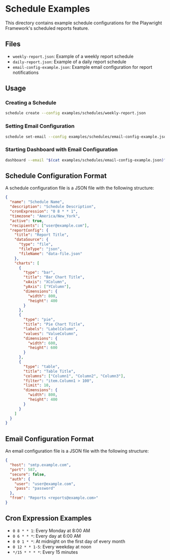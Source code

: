 <!-- Source: /Users/mzahirudeen/playwright-framework-dev/docs-backup/consolidated-docs/examples-schedules-README.md -->

<!-- Source: /Users/mzahirudeen/playwright-framework/examples/schedules/README.md -->

# Schedule Examples

This directory contains example schedule configurations for the Playwright Framework's scheduled reports feature.

## Files

- `weekly-report.json`: Example of a weekly report schedule
- `daily-report.json`: Example of a daily report schedule
- `email-config-example.json`: Example email configuration for report notifications

## Usage

### Creating a Schedule

```bash
schedule create --config examples/schedules/weekly-report.json
```

### Setting Email Configuration

```bash
schedule set-email --config examples/schedules/email-config-example.json
```

### Starting Dashboard with Email Configuration

```bash
dashboard --email "$(cat examples/schedules/email-config-example.json)"
```

## Schedule Configuration Format

A schedule configuration file is a JSON file with the following structure:

```json
{
  "name": "Schedule Name",
  "description": "Schedule Description",
  "cronExpression": "0 8 * * 1",
  "timezone": "America/New_York",
  "active": true,
  "recipients": ["user@example.com"],
  "reportConfig": {
    "title": "Report Title",
    "dataSource": {
      "type": "file",
      "fileType": "json",
      "fileName": "data-file.json"
    },
    "charts": [
      {
        "type": "bar",
        "title": "Bar Chart Title",
        "xAxis": "XColumn",
        "yAxis": ["YColumn"],
        "dimensions": {
          "width": 800,
          "height": 400
        }
      },
      {
        "type": "pie",
        "title": "Pie Chart Title",
        "labels": "LabelColumn",
        "values": "ValueColumn",
        "dimensions": {
          "width": 600,
          "height": 600
        }
      },
      {
        "type": "table",
        "title": "Table Title",
        "columns": ["Column1", "Column2", "Column3"],
        "filter": "item.Column1 > 100",
        "limit": 10,
        "dimensions": {
          "width": 800,
          "height": 400
        }
      }
    ]
  }
}
```

## Email Configuration Format

An email configuration file is a JSON file with the following structure:

```json
{
  "host": "smtp.example.com",
  "port": 587,
  "secure": false,
  "auth": {
    "user": "user@example.com",
    "pass": "password"
  },
  "from": "Reports <reports@example.com>"
}
```

## Cron Expression Examples

- `0 8 * * 1`: Every Monday at 8:00 AM
- `0 6 * * *`: Every day at 6:00 AM
- `0 0 1 * *`: At midnight on the first day of every month
- `0 12 * * 1-5`: Every weekday at noon
- `*/15 * * * *`: Every 15 minutes
